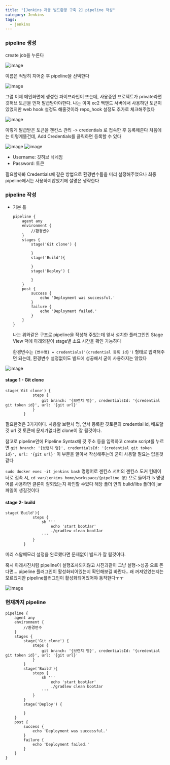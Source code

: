 ```yaml
---
title: "[Jenkins 자동 빌드환경 구축 2] pipeline 작성"
category: Jenkins
tags:
  - jenkins
---
```


### pipeline 생성

create job을 누른다

![image](/assets/images/jenkins/IMG-20250520173748.png)

이름은 적당히 지어준 후 pipeline을 선택한다

![image](/assets/images/jenkins/IMG-20250520173748-1.png)

그럼 이제 메인화면에 생성한 파이프라인이 뜨는데, 사용중인 프로젝트가 private라면 깃허브 토큰을 먼저 발급받아야한다. 나는 이미 ec2 백엔드 서버에서 사용하던 토큰이있었지만
web hook 설정도 해줄것이라 repo_hook 설정도 추가로 체크해주었다

![image](/assets/images/jenkins/IMG-20250520173749.png)

이렇게 발급받은 토큰을 
젠킨스 관리 -> credentials 로 접속한 후 등록해준다
처음에는 이렇게뜰건데, Add Credentials를 클릭하면 등록할 수 있다

![image](/assets/images/jenkins/IMG-20250520173749-1.png)
![image](/assets/images/jenkins/IMG-20250520173749-2.png)
- Username: 깃허브 닉네임
- Password: 토큰

필요할까봐 Credentials에 같은 방법으로 환경변수들을 미리 설정해주었으나 최종 pipeline에서는 사용하지않았기에 설명은 생략한다

### pipeline 작성

- 기본 틀
	```
	pipeline {
	    agent any
	    environment {
			//환경변수
	    }
	    stages {
	        stage('Git clone') {
	            
	        }
	        stage('Build'){
	        
	        }
	        stage('Deploy') {
	            
	        } 
	    }
	    post {
	        success {
	            echo 'Deployment was successful.'
	        }
	        failure {
	            echo 'Deployment failed.'
	        }
	    }
	}
	
	```
	
	나는 위와같은 구조로 pipeline을 작성해 주었는데 앞서 설치한 플러그인인 Stage View 덕에 아래와같이 stage별 소요 시간을 확인 가능하다
	
	환경변수는 `{변수명} = credentials('{credential 등록 id}')` 형태로 입력해주면 되는데, 환경변수 설정없이도 빌드에 성공해서 굳이 사용하지는 않았다

![image](/assets/images/jenkins/IMG-20250520173749-3.png)

#### stage 1 - Git clone
```
stage('Git clone') {
            steps {
                git branch: '{브랜치 명}', credentialsId: '{credential git token id}', url: '{git url}'
            }
        }
```
필요한것은 3가지이다. 사용할 브랜치 명, 앞서 등록한 깃토큰의 credential id, 배포할 깃 url
깃 토큰에 문제가없다면 clone이 잘 될것이다.

참고로 pipeline안에 Pipeline Syntax에 깃 주소 등을 입력하고 create script를 누르면 `git branch: '{브랜치 명}', credentialsId: '{credential git token id}', url: '{git url}'` 이 부분을 알아서 작성해주는데 굳이 사용할 필요는 없을것같다

`sudo docker exec -it jenkins bash` 명령어로 젠킨스 서버의 젠킨스 도커 컨테이너로 접속 시, `cd var/jenkins_home/workspace/{pipeline 명}` 으로 들어가 ls 명령어를 사용하면 클론이 잘되었는지 확인할 수있다
해당 폴더 안의 bulid/libs 폴더에 jar파일이 생길것이다
#### stage 2- build
```
stage('Build'){
            steps {
                sh '''
                    echo 'start bootJar'
                    ./gradlew clean bootJar
                '''
            }
        }
```

미리 스왑메모리 설정을 완료했다면 문제없이 빌드가 잘 될것이다.

혹시 아래사진처럼 pipeline이 실행조차되지않고 사진과같이 그냥 실행->성공 으로 뜬다면... pipeline 플러그인이 활성화되어있는지 확인해보길 바란다.. 왜 꺼져있었는지는 모르겠지만 pipeline플러그인이 활성화되어있어야 동작한다ㅜㅜ

![image](/assets/images/jenkins/IMG-20250520173749-4.png)


### 현재까지 pipeline
```
pipeline {
    agent any
    environment {
		//환경변수
    }
    stages {
		stage('Git clone') {
            steps {
                git branch: '{브랜치 명}', credentialsId: '{credential git token id}', url: '{git url}'
            }
        }
        stage('Build'){
            steps {
                sh '''
                    echo 'start bootJar'
                    ./gradlew clean bootJar
                '''
            }
        }
        stage('Deploy') {
            
        } 
    }
    post {
        success {
            echo 'Deployment was successful.'
        }
        failure {
            echo 'Deployment failed.'
        }
    }
}

```

